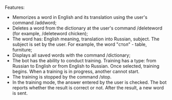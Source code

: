 Features:
* Memorizes a word in English and its translation using the user's command /addword;
* Deletes a word from the dictionary at the user's command /deleteword (for example, /deleteword chicken);
* The word has: English meaning, translation into Russian, subject. The subject is set by the user. For example, the word "стол" - table, furniture;
* Displays all saved words with the command /dictionary;
* The bot has the ability to conduct training. Training has a type: from Russian to English or from English to Russian. Once selected, training begins. When a training is in progress, another cannot start.
* The training is stopped by the command /stop.
* In the training mode, the answer entered by the user is checked. The bot reports whether the result is correct or not. After the result, a new word is sent.
